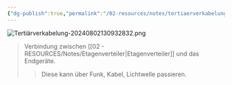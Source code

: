 ```yaml
---
{"dg-publish":true,"permalink":"/02-resources/notes/tertiaerverkabelung/","tags":["#GFN/LF03","#informatik/netzwerk/kabel"],"noteIcon":"","updated":"2025-09-10T16:35:39.000+02:00"}
---
```


![Tertiärverkabelung-20240802130932832.png](/img/user/02%20-%20RESOURCES/Files/IMG/Terti%C3%A4rverkabelung-20240802130932832.png)
>Verbindung zwischen [[02 - RESOURCES/Notes/Etagenverteiler\|Etagenverteiler]] und das Endgeräte.
>>Diese kann über Funk, Kabel, Lichtwelle passieren.